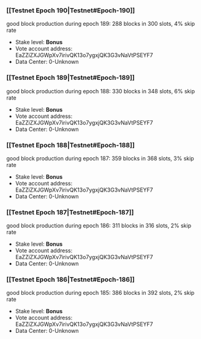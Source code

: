 ### [[Testnet Epoch 190|Testnet#Epoch-190]]
good block production during epoch 189: 288 blocks in 300 slots, 4% skip rate
* Stake level: **Bonus** 
* Vote account address: EaZZiZXJGWpXv7irivQK13o7ygxjQK3G3vNaVtPSEYF7
* Data Center: 0-Unknown
### [[Testnet Epoch 189|Testnet#Epoch-189]]
good block production during epoch 188: 330 blocks in 348 slots, 6% skip rate
* Stake level: **Bonus** 
* Vote account address: EaZZiZXJGWpXv7irivQK13o7ygxjQK3G3vNaVtPSEYF7
* Data Center: 0-Unknown
### [[Testnet Epoch 188|Testnet#Epoch-188]]
good block production during epoch 187: 359 blocks in 368 slots, 3% skip rate
* Stake level: **Bonus** 
* Vote account address: EaZZiZXJGWpXv7irivQK13o7ygxjQK3G3vNaVtPSEYF7
* Data Center: 0-Unknown
### [[Testnet Epoch 187|Testnet#Epoch-187]]
good block production during epoch 186: 311 blocks in 316 slots, 2% skip rate
* Stake level: **Bonus** 
* Vote account address: EaZZiZXJGWpXv7irivQK13o7ygxjQK3G3vNaVtPSEYF7
* Data Center: 0-Unknown
### [[Testnet Epoch 186|Testnet#Epoch-186]]
good block production during epoch 185: 386 blocks in 392 slots, 2% skip rate
* Stake level: **Bonus** 
* Vote account address: EaZZiZXJGWpXv7irivQK13o7ygxjQK3G3vNaVtPSEYF7
* Data Center: 0-Unknown